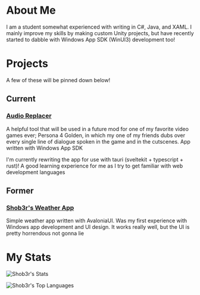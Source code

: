 # About Me
I am a student somewhat experienced with writing in C#, Java, and XAML. I mainly improve my skills by making custom Unity projects, but have recently started to dabble with Windows App SDK (WinUI3) development too!

# Projects
A few of these will be pinned down below!
## Current
### [Audio Replacer](https://github.com/lemons-studios/audio-replacer)
A helpful tool that will be used in a future mod for one of my favorite video games ever; Persona 4 Golden, in which my one of my friends dubs over every single line of dialogue spoken in the game and in the cutscenes. App written with Windows App SDK

I'm currently rewriting the app for use with tauri (sveltekit + typescript + rust)! A good learning experience for me as I try to get familiar with web development languages

## Former
### [Shob3r's Weather App](https://github.com/Shob3r/Shob3rsWeatherApp)
Simple weather app written with AvaloniaUI. Was my first experience with Windows app development and UI design. It works really well, but the UI is pretty horrendous not gonna lie

# My Stats
![Shob3r's Stats](https://github-readme-stats.vercel.app/api?username=Shob3r&theme=tokyonight&show_icons=true&hide_border=false&count_private=true)

![Shob3r's Top Languages](https://github-readme-stats.vercel.app/api/top-langs/?username=Shob3r&theme=tokyonight&show_icons=true&hide_border=false&layout=compact)

